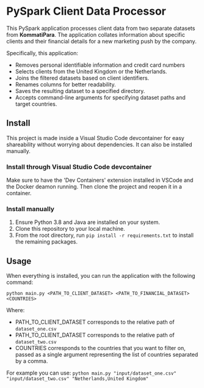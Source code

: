 # PySpark Client Data Processor
This PySpark application processes client data from two separate datasets from **KommatiPara**. The application collates information about specific clients and their financial details for a new marketing push by the company. 

Specifically, this application:

- Removes personal identifiable information and credit card numbers
- Selects clients from the United Kingdom or the Netherlands.
- Joins the filtered datasets based on client identifiers.
- Renames columns for better readability.
- Saves the resulting dataset to a specified directory.
- Accepts command-line arguments for specifying dataset paths and target countries.

## Install
This project is made inside a Visual Studio Code devcontainer for easy shareability without worrying about dependencies. It can also be installed manually.

### Install through Visual Studio Code devcontainer
Make sure to have the 'Dev Containers' extension installed in VSCode and the Docker deamon running. Then clone the project and reopen it in a container.

### Install manually
1. Ensure Python 3.8 and Java are installed on your system.
2. Clone this repository to your local machine.
3. From the root directory, run `pip install -r requirements.txt` to install the remaining packages.

## Usage
When everything is installed, you can run the application with the following command:

 `python main.py <PATH_TO_CLIENT_DATASET> <PATH_TO_FINANCIAL_DATASET> <COUNTRIES>`

 Where:
 - PATH_TO_CLIENT_DATASET corresponds to the relative path of `dataset_one.csv`
 - PATH_TO_CLIENT_DATASET corresponds to the relative path of `dataset_two.csv`
 - COUNTRIES corresponds to the countries that you want to filter on, passed as a single argument representing the list of countries separated by a comma.

For example you can use:
`python main.py "input/dataset_one.csv" "input/dataset_two.csv" "Netherlands,United Kingdom"`

